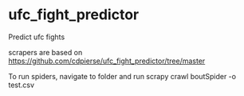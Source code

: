 # ufc_fight_predictor
Predict ufc fights

scrapers are based on https://github.com/cdpierse/ufc_fight_predictor/tree/master

To run spiders, navigate to folder and run
scrapy crawl boutSpider -o test.csv